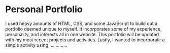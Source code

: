 <h1>Personal Portfolio</h1>

I used heavy amounts of HTML, CSS, and some JavaScript to build out a portfolio deemed unique to myself. 
It incorporates some of my experience, personality, and interests all in one website. This portfolio
will be updated with my most recent projects and activities. Lastly, I wanted to incorporate a simple activity 
using ..............
